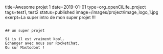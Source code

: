 title=Awesome projet 1
date=2019-01-01
type=org_openCiLife_project
tags=test1, test2
status=published
image=/images/project/image_logo_1.jpg
exerpt=La super intro de mon super projet !!!
~~~~~~

## un super projet

Si is il est vraiment kool.
Echanger avec nous sur RocketChat.
Ou sur Mastodont ! 